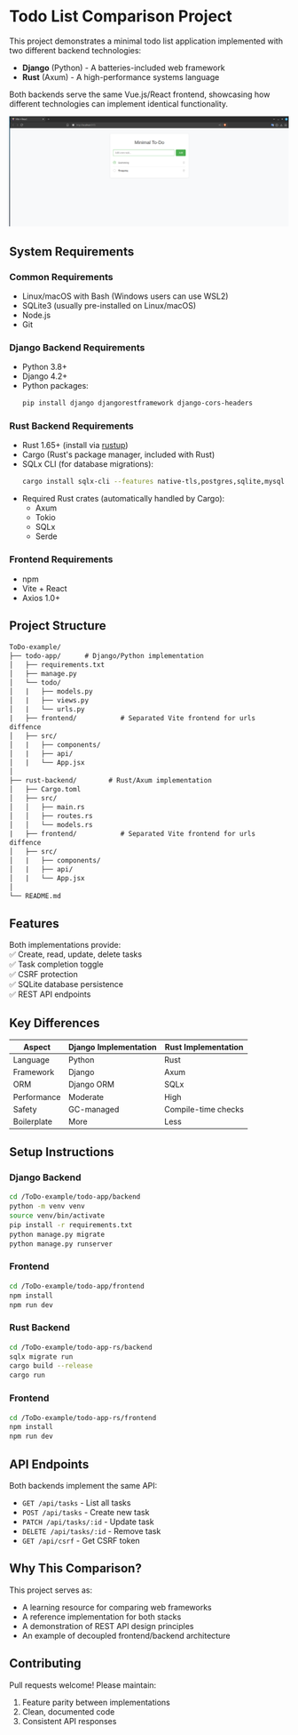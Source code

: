 # Todo List Comparison Project

This project demonstrates a minimal todo list application implemented with two different backend technologies:

- **Django** (Python) - A batteries-included web framework
- **Rust** (Axum) - A high-performance systems language

Both backends serve the same Vue.js/React frontend, showcasing how different technologies can implement identical functionality.

![ToDo demo](demo.png) 

## System Requirements

### Common Requirements
- Linux/macOS with Bash (Windows users can use WSL2)
- SQLite3 (usually pre-installed on Linux/macOS)
- Node.js
- Git 

### Django Backend Requirements
- Python 3.8+
- Django 4.2+
- Python packages:
  ```bash
  pip install django djangorestframework django-cors-headers
  ```

### Rust Backend Requirements
- Rust 1.65+ (install via [rustup](https://rustup.rs/))
- Cargo (Rust's package manager, included with Rust)
- SQLx CLI (for database migrations):
  ```bash
  cargo install sqlx-cli --features native-tls,postgres,sqlite,mysql
  ```
- Required Rust crates (automatically handled by Cargo):
  - Axum 
  - Tokio 
  - SQLx 
  - Serde 

### Frontend Requirements
- npm 
- Vite + React
- Axios 1.0+

## Project Structure

```
ToDo-example/
├── todo-app/      # Django/Python implementation
│   ├── requirements.txt
│   ├── manage.py
│   └── todo/
│   |   ├── models.py
│   |   ├── views.py
│   |   └── urls.py
|   ├── frontend/           # Separated Vite frontend for urls diffence 
│   ├── src/
│   |   ├── components/
│   |   ├── api/
│   |   └── App.jsx
│
├── rust-backend/        # Rust/Axum implementation
│   ├── Cargo.toml
│   ├── src/
│   │   ├── main.rs
│   │   ├── routes.rs
│   │   └── models.rs
|   ├── frontend/           # Separated Vite frontend for urls diffence
│   ├── src/
│   |   ├── components/
│   |   ├── api/
│   |   └── App.jsx
│
└── README.md
```

## Features

Both implementations provide:  
✅ Create, read, update, delete tasks  
✅ Task completion toggle  
✅ CSRF protection  
✅ SQLite database persistence  
✅ REST API endpoints  

## Key Differences

| Aspect        | Django Implementation | Rust Implementation |
|--------------|----------------------|---------------------|
| Language     | Python               | Rust                |
| Framework    | Django               | Axum                |
| ORM          | Django ORM           | SQLx                |
| Performance  | Moderate             | High                |
| Safety       | GC-managed           | Compile-time checks |
| Boilerplate  | More                 | Less                |

## Setup Instructions

### Django Backend
```bash
cd /ToDo-example/todo-app/backend
python -m venv venv
source venv/bin/activate
pip install -r requirements.txt
python manage.py migrate
python manage.py runserver
```

### Frontend
```bash
cd /ToDo-example/todo-app/frontend
npm install
npm run dev
```

### Rust Backend
```bash
cd /ToDo-example/todo-app-rs/backend
sqlx migrate run
cargo build --release
cargo run
```

### Frontend
```bash
cd /ToDo-example/todo-app-rs/frontend
npm install
npm run dev
```

## API Endpoints

Both backends implement the same API:

- `GET /api/tasks` - List all tasks
- `POST /api/tasks` - Create new task
- `PATCH /api/tasks/:id` - Update task
- `DELETE /api/tasks/:id` - Remove task
- `GET /api/csrf` - Get CSRF token

## Why This Comparison?

This project serves as:
- A learning resource for comparing web frameworks
- A reference implementation for both stacks
- A demonstration of REST API design principles
- An example of decoupled frontend/backend architecture

## Contributing

Pull requests welcome! Please maintain:
1. Feature parity between implementations
2. Clean, documented code
3. Consistent API responses
